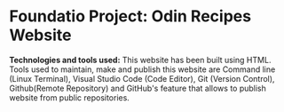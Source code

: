 # Foundatio Project: Odin Recipes Website
**Technologies and tools used:** This website has been built using HTML. Tools used to maintain, make and publish this website are Command line (Linux Terminal), Visual Studio Code (Code Editor), Git (Version Control), Github(Remote Repository) and GitHub's feature that allows to publish website from public repositories.

